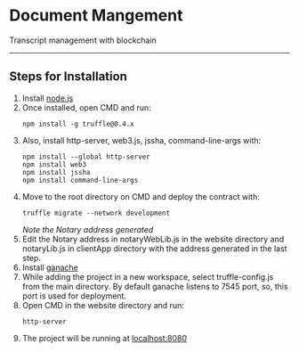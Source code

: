 # Document Mangement
 Transcript management with blockchain
- - - -
## Steps for Installation
1. Install [node.js](https://nodejs.org/en/download/)
2. Once installed, open CMD and run: 
   ```
   npm install -g truffle@0.4.x
   ```
3. Also, install http-server, web3.js, jssha, command-line-args with:
   ```
   npm install --global http-server
   npm install web3
   npm install jssha
   npm install command-line-args
   ```
4. Move to the root directory on CMD and deploy the contract with:
   ```
   truffle migrate --network development
   ```
   *Note the Notary address generated*
5. Edit the Notary address in notaryWebLib.js in the website directory and notaryLib.js in clientApp directory with the address generated in the last step.
6. Install [ganache](https://www.trufflesuite.com/ganache)
7. While adding the project in a new workspace, select truffle-config.js from the main directory. By default ganache listens to 7545 port, so, this port is used for deployment.
8. Open CMD in the website directory and run:
   ```
   http-server
   ```
9. The project will be running at [localhost:8080](http://localhost:8080/)
